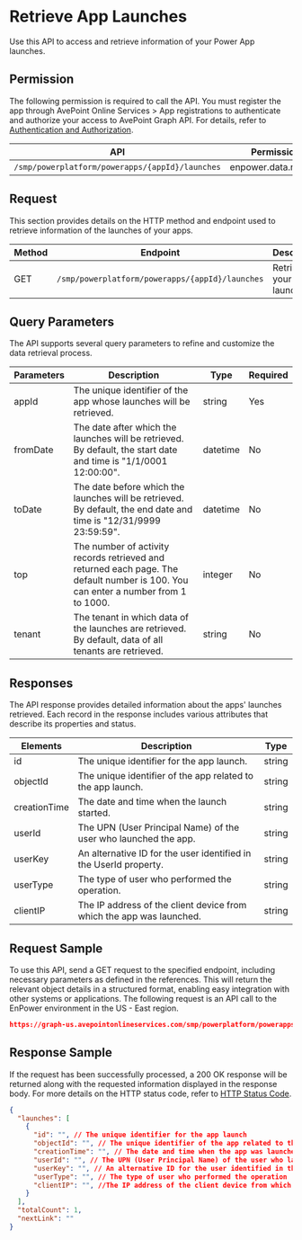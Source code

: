 # Retrieve App Launches

Use this API to access and retrieve information of your Power App launches.

## Permission

The following permission is required to call the API.
You must register the app through AvePoint Online Services > App registrations to authenticate and authorize your access to AvePoint Graph API.
For details, refer to [Authentication and Authorization](https://learn.avepoint.com/docs/Use-AvePoint-Graph-API.html#authentication-and-authorization).

| API   | Permission |
|-------------------|---------------|
|`/smp/powerplatform/powerapps/{appId}/launches` | enpower.data.read.all | 

## Request

This section provides details on the HTTP method and endpoint used to retrieve information of the launches of your apps.

| Method | Endpoint | Description | 
|--- | --- | --- |
| GET | `/smp/powerplatform/powerapps/{appId}/launches` | Retrieves your apps launches | 

## Query Parameters

The API supports several query parameters to refine and customize the data retrieval process.

| Parameters | Description | Type | Required |
|--- | --- | --- | --- |
|appId | The unique identifier of the app whose launches will be retrieved. | string | Yes |
|fromDate | The date after which the launches will be retrieved. By default, the start date and time is "1/1/0001 12:00:00". | datetime | No |
|toDate | The date before which the launches will be retrieved. By default, the end date and time is "12/31/9999 23:59:59". | datetime | No |
| top | The number of activity records retrieved and returned each page. The default number is 100. You can enter a number from 1 to 1000. | integer | No |
| tenant | The tenant in which data of the launches are retrieved. By default, data of all tenants are retrieved. | string | No |

## Responses

The API response provides detailed information about the apps' launches retrieved. Each record in the response includes various attributes that describe its properties and status.

| Elements      | Description                                                  | Type   |
|---------------|--------------------------------------------------------------|--------|
| id            | The unique identifier for the app launch.                   | string |
| objectId      | The unique identifier of the app related to the app launch. | string |
| creationTime  | The date and time when the launch started.                  | string |
| userId        | The UPN (User Principal Name) of the user who launched the app. | string |
| userKey       | An alternative ID for the user identified in the UserId property. | string |
| userType      | The type of user who performed the operation.                | string |
| clientIP      | The IP address of the client device from which the app was launched. | string |

## Request Sample

To use this API, send a GET request to the specified endpoint, including necessary parameters as defined in the references. This will return the relevant object details in a structured format, enabling easy integration with other systems or applications. The following request is an API call to the EnPower environment in the US - East region.

```json
https://graph-us.avepointonlineservices.com/smp/powerplatform/powerapps/8A40E648-FD97-4FBA-9B47-66AD1A8BE89A/launches
```
## Response Sample

If the request has been successfully processed, a 200 OK response will be returned along with the requested information displayed in the response body. For more details on the HTTP status code, refer to [HTTP Status Code](https://learn.avepoint.com/docs/Use-AvePoint-Graph-API.html#http-status-code).

```json
{
  "launches": [
    {
      "id": "", // The unique identifier for the app launch
      "objectId": "", // The unique identifier of the app related to the launch
      "creationTime": "", // The date and time when the app was launched
      "userId": "", // The UPN (User Principal Name) of the user who launched the app
      "userKey": "", // An alternative ID for the user identified in the UserId property
      "userType": "", // The type of user who performed the operation
      "clientIP": "", //The IP address of the client device from which the app was launched
    }
  ],
  "totalCount": 1,
  "nextLink": ""
}
